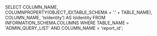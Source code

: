SELECT 
    COLUMN_NAME, 
    COLUMNPROPERTY(OBJECT_ID(TABLE_SCHEMA + '.' + TABLE_NAME), COLUMN_NAME, 'IsIdentity') AS IsIdentity
FROM 
    INFORMATION_SCHEMA.COLUMNS
WHERE 
    TABLE_NAME = 'ADMIN_QUERY_LIST' AND COLUMN_NAME = 'report_id';
